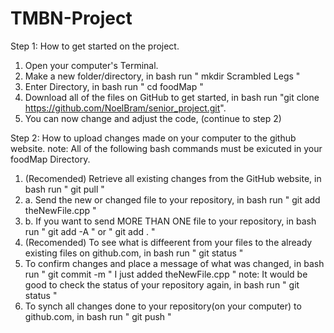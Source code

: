 # TMBN-Project

Step 1: How to get started on the project.
 1. Open your computer's Terminal. 
 2. Make a new folder/directory, in bash run " mkdir Scrambled Legs "
 3. Enter Directory, in bash run  " cd foodMap "
 4. Download all of the files on GitHub to get started, in bash run 
 "git clone https://github.com/NoelBram/senior_project.git". 
 5. You can now change and adjust the code, (continue to step 2)

Step 2: How to upload changes made on your computer to the github website.
note: All of the following bash commands must be exicuted in your foodMap Directory.  
1. (Recomended) Retrieve all existing changes from the GitHub website, in bash run " git pull "
2. a. Send the new or changed file to your repository, in bash run " git add theNewFile.cpp " 
2. b. If you want to send MORE THAN ONE file to your repository, in bash run " git add -A " or " git add . "
3. (Recomended) To see what is diffeerent from your files to the already existing files on github.com, in bash run " git status "
4. To confirm changes and place a message of what was changed, in bash run " git commit -m " I just added theNewFile.cpp "
note: It would be good to check the status of your repository again, in bash run " git status "
5. To synch all changes done to your repository(on your computer) to github.com, in bash run " git push " 



